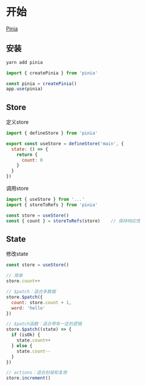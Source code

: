 # 开始

[Pinia](https://pinia.vuejs.org/)

## 安装

```bash
yarn add pinia
```

```js
import { createPinia } from 'pinia'

const pinia = createPinia()
app.use(pinia)
```

## Store

定义store

```js
import { defineStore } from 'pinia'

export const useStore = defineStore('main', {
  state: () => {
    return {
      count: 0
    }
  }
})
```

调用store

```js
import { useStore } from '...'
import { storeToRefs } from 'pinia'

const store = useStore()
const { count } = storeToRefs(store)	// 保持响应性
```

## State

修改state

```js
const store = useStore()

// 简单
store.count++

// $patch：适合多数据
store.$patch({
  count: store.count + 1,
  word: 'hello'
})

// $patch函数：适合带有一定的逻辑
store.$patch((state) => {
  if (isOk) {
    state.count++
  } else {
    state.count--
  }
})

// actions：适合封装和复用
store.increment()
```

